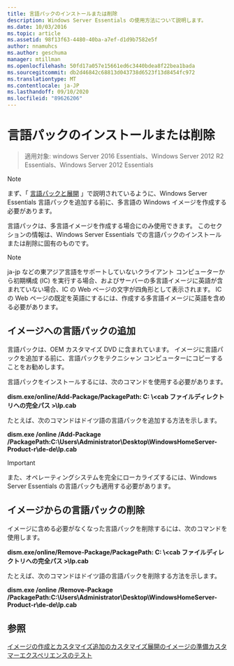```yaml
---
title: 言語パックのインストールまたは削除
description: Windows Server Essentials の使用方法について説明します。
ms.date: 10/03/2016
ms.topic: article
ms.assetid: 98f13f63-4480-40ba-a7ef-d1d9b7582e5f
author: nnamuhcs
ms.author: geschuma
manager: mtillman
ms.openlocfilehash: 50fd17a057e15661ed6c3440bdea8f22bea1bada
ms.sourcegitcommit: db2d46842c68813d043738d6523f13d8454fc972
ms.translationtype: MT
ms.contentlocale: ja-JP
ms.lasthandoff: 09/10/2020
ms.locfileid: "89626206"
---
```

# <a name="install-or-remove-language-packs"></a>言語パックのインストールまたは削除

>適用対象: windows Server 2016 Essentials、Windows Server 2012 R2 Essentials、Windows Server 2012 Essentials

> [!NOTE]
>  まず、「 [言語パックと展開](/previous-versions/windows/it-pro/windows-8.1-and-8/hh824829(v=win.10)) 」で説明されているように、Windows Server Essentials 言語パックを追加する前に、多言語の Windows イメージを作成する必要があります。

 言語パックは、多言語イメージを作成する場合にのみ使用できます。 このセクションの情報は、Windows Server Essentials での言語パックのインストールまたは削除に固有のものです。

> [!NOTE]
>  ja-jp などの東アジア言語をサポートしていないクライアント コンピューターから初期構成 (IC) を実行する場合、およびサーバーの多言語イメージに英語が含まれていない場合、IC の Web ページの文字が四角形として表示されます。 IC の Web ページの既定を英語にするには、作成する多言語イメージに英語を含める必要があります。

## <a name="adding-language-packs-to-an-image"></a>イメージへの言語パックの追加
 言語パックは、OEM カスタマイズ DVD に含まれています。 イメージに言語パックを追加する前に、言語パックをテクニシャン コンピューターにコピーすることをお勧めします。

 言語パックをインストールするには、次のコマンドを使用する必要があります。

 **dism.exe/online/Add-Package/PackagePath: C: \\<cab ファイルディレクトリへの完全パス \>\lp.cab**

 たとえば、次のコマンドはドイツ語の言語パックを追加する方法を示します。

 **dism.exe /online /Add-Package /PackagePath:C:\Users\Administrator\Desktop\WindowsHomeServer-Product-r\de-de\lp.cab**

> [!IMPORTANT]
>  また、オペレーティングシステムを完全にローカライズするには、Windows Server Essentials の言語パックも適用する必要があります。

## <a name="removing-language-packs-from-an-image"></a>イメージからの言語パックの削除
 イメージに含める必要がなくなった言語パックを削除するには、次のコマンドを使用します。

 **dism.exe/online/Remove-Package/PackagePath: C: \\<cab ファイルディレクトリへの完全パス \>\lp.cab**

 たとえば、次のコマンドはドイツ語の言語パックを削除する方法を示します。

 **dism.exe /online /Remove-Package /PackagePath:C:\Users\Administrator\Desktop\WindowsHomeServer-Product-r\de-de\lp.cab**

## <a name="see-also"></a>参照

 [イメージの作成とカスタマイズ追加の](Creating-and-Customizing-the-Image.md)[カスタマイズ](Additional-Customizations.md)[展開のイメージの準備](Preparing-the-Image-for-Deployment.md)[カスタマーエクスペリエンスのテスト](Testing-the-Customer-Experience.md)